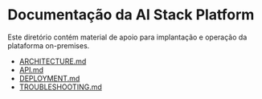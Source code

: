 # Documentação da AI Stack Platform

Este diretório contém material de apoio para implantação e operação da plataforma on-premises.

- [ARCHITECTURE.md](ARCHITECTURE.md)
- [API.md](API.md)
- [DEPLOYMENT.md](DEPLOYMENT.md)
- [TROUBLESHOOTING.md](TROUBLESHOOTING.md)
